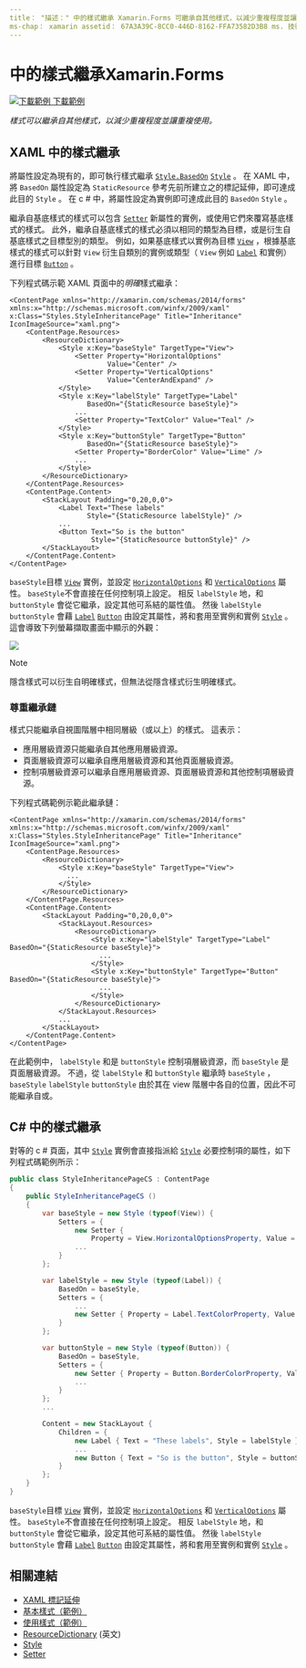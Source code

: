 ```yaml
---
title： "描述：" 中的樣式繼承 Xamarin.Forms 可繼承自其他樣式，以減少重複程度並讓重複使用。 本文說明如何在應用程式中執行樣式繼承 Xamarin.Forms 。」
ms-chap： xamarin assetid： 67A3A39C-8CC0-446D-8162-FFA73582D3B8 ms. 技術： xamarin-表單作者： davidbritch ms-chap： dabritch ms. date： 02/17/2016 no-loc： [ Xamarin.Forms ， Xamarin.Essentials ]
---
```


# <a name="style-inheritance-in-xamarinforms"></a>中的樣式繼承Xamarin.Forms

[![下載範例 ](~/media/shared/download.png) 下載範例](https://docs.microsoft.com/samples/xamarin/xamarin-forms-samples/userinterface-styles-basicstyles)

_樣式可以繼承自其他樣式，以減少重複程度並讓重複使用。_

## <a name="style-inheritance-in-xaml"></a>XAML 中的樣式繼承

將屬性設定為現有的，即可執行樣式繼承 [`Style.BasedOn`](xref:Xamarin.Forms.Style.BasedOn) [`Style`](xref:Xamarin.Forms.Style) 。 在 XAML 中，將 `BasedOn` 屬性設定為 `StaticResource` 參考先前所建立之的標記延伸，即可達成此目的 `Style` 。 在 c # 中，將屬性設定為實例即可達成此目的 `BasedOn` `Style` 。

繼承自基底樣式的樣式可以包含 [`Setter`](xref:Xamarin.Forms.Setter) 新屬性的實例，或使用它們來覆寫基底樣式的樣式。 此外，繼承自基底樣式的樣式必須以相同的類型為目標，或是衍生自基底樣式之目標型別的類型。 例如，如果基底樣式以實例為目標 [`View`](xref:Xamarin.Forms.View) ，根據基底樣式的樣式可以針對 `View` 衍生自類別的實例或類型（ `View` 例如 [`Label`](xref:Xamarin.Forms.Label) 和實例）進行目標 [`Button`](xref:Xamarin.Forms.Button) 。

下列程式碼示範 XAML 頁面中的*明確*樣式繼承：

```xaml
<ContentPage xmlns="http://xamarin.com/schemas/2014/forms" xmlns:x="http://schemas.microsoft.com/winfx/2009/xaml" x:Class="Styles.StyleInheritancePage" Title="Inheritance" IconImageSource="xaml.png">
    <ContentPage.Resources>
        <ResourceDictionary>
            <Style x:Key="baseStyle" TargetType="View">
                <Setter Property="HorizontalOptions"
                        Value="Center" />
                <Setter Property="VerticalOptions"
                        Value="CenterAndExpand" />
            </Style>
            <Style x:Key="labelStyle" TargetType="Label"
                   BasedOn="{StaticResource baseStyle}">
                ...
                <Setter Property="TextColor" Value="Teal" />
            </Style>
            <Style x:Key="buttonStyle" TargetType="Button"
                   BasedOn="{StaticResource baseStyle}">
                <Setter Property="BorderColor" Value="Lime" />
                ...
            </Style>
        </ResourceDictionary>
    </ContentPage.Resources>
    <ContentPage.Content>
        <StackLayout Padding="0,20,0,0">
            <Label Text="These labels"
                   Style="{StaticResource labelStyle}" />
            ...
            <Button Text="So is the button"
                    Style="{StaticResource buttonStyle}" />
        </StackLayout>
    </ContentPage.Content>
</ContentPage>
```

`baseStyle`目標 [`View`](xref:Xamarin.Forms.View) 實例，並設定 [`HorizontalOptions`](xref:Xamarin.Forms.View.HorizontalOptions) 和 [`VerticalOptions`](xref:Xamarin.Forms.View.VerticalOptions) 屬性。 `baseStyle`不會直接在任何控制項上設定。 相反 `labelStyle` 地，和 `buttonStyle` 會從它繼承，設定其他可系結的屬性值。 然後 `labelStyle` `buttonStyle` 會藉 [`Label`](xref:Xamarin.Forms.Label) [`Button`](xref:Xamarin.Forms.Button) 由設定其屬性，將和套用至實例和實例 [`Style`](xref:Xamarin.Forms.NavigableElement.Style) 。 這會導致下列螢幕擷取畫面中顯示的外觀：

[![](inheritance-images/style-inheritance.png)](inheritance-images/style-inheritance-large.png#lightbox)

> [!NOTE]
> 隱含樣式可以衍生自明確樣式，但無法從隱含樣式衍生明確樣式。

### <a name="respecting-the-inheritance-chain"></a>尊重繼承鏈

樣式只能繼承自視圖階層中相同層級（或以上）的樣式。 這表示：

- 應用層級資源只能繼承自其他應用層級資源。
- 頁面層級資源可以繼承自應用層級資源和其他頁面層級資源。
- 控制項層級資源可以繼承自應用層級資源、頁面層級資源和其他控制項層級資源。

下列程式碼範例示範此繼承鏈：

```xaml
<ContentPage xmlns="http://xamarin.com/schemas/2014/forms" xmlns:x="http://schemas.microsoft.com/winfx/2009/xaml" x:Class="Styles.StyleInheritancePage" Title="Inheritance" IconImageSource="xaml.png">
    <ContentPage.Resources>
        <ResourceDictionary>
            <Style x:Key="baseStyle" TargetType="View">
              ...
            </Style>
        </ResourceDictionary>
    </ContentPage.Resources>
    <ContentPage.Content>
        <StackLayout Padding="0,20,0,0">
            <StackLayout.Resources>
                <ResourceDictionary>
                    <Style x:Key="labelStyle" TargetType="Label" BasedOn="{StaticResource baseStyle}">
                      ...
                    </Style>
                    <Style x:Key="buttonStyle" TargetType="Button" BasedOn="{StaticResource baseStyle}">
                      ...
                    </Style>
                </ResourceDictionary>
            </StackLayout.Resources>
            ...
        </StackLayout>
    </ContentPage.Content>
</ContentPage>
```

在此範例中， `labelStyle` 和是 `buttonStyle` 控制項層級資源，而 `baseStyle` 是頁面層級資源。 不過，從 `labelStyle` 和 `buttonStyle` 繼承時 `baseStyle` ， `baseStyle` `labelStyle` `buttonStyle` 由於其在 view 階層中各自的位置，因此不可能繼承自或。

## <a name="style-inheritance-in-c35"></a>C&#35; 中的樣式繼承

對等的 c # 頁面，其中 [`Style`](xref:Xamarin.Forms.Style) 實例會直接指派給 [`Style`](xref:Xamarin.Forms.NavigableElement.Style) 必要控制項的屬性，如下列程式碼範例所示：

```csharp
public class StyleInheritancePageCS : ContentPage
{
    public StyleInheritancePageCS ()
    {
        var baseStyle = new Style (typeof(View)) {
            Setters = {
                new Setter {
                    Property = View.HorizontalOptionsProperty, Value = LayoutOptions.Center    },
                ...
            }
        };

        var labelStyle = new Style (typeof(Label)) {
            BasedOn = baseStyle,
            Setters = {
                ...
                new Setter { Property = Label.TextColorProperty, Value = Color.Teal    }
            }
        };

        var buttonStyle = new Style (typeof(Button)) {
            BasedOn = baseStyle,
            Setters = {
                new Setter { Property = Button.BorderColorProperty, Value =    Color.Lime },
                ...
            }
        };
        ...

        Content = new StackLayout {
            Children = {
                new Label { Text = "These labels", Style = labelStyle },
                ...
                new Button { Text = "So is the button", Style = buttonStyle }
            }
        };
    }
}
```

`baseStyle`目標 [`View`](xref:Xamarin.Forms.View) 實例，並設定 [`HorizontalOptions`](xref:Xamarin.Forms.View.HorizontalOptions) 和 [`VerticalOptions`](xref:Xamarin.Forms.View.VerticalOptions) 屬性。 `baseStyle`不會直接在任何控制項上設定。 相反 `labelStyle` 地，和 `buttonStyle` 會從它繼承，設定其他可系結的屬性值。 然後 `labelStyle` `buttonStyle` 會藉 [`Label`](xref:Xamarin.Forms.Label) [`Button`](xref:Xamarin.Forms.Button) 由設定其屬性，將和套用至實例和實例 [`Style`](xref:Xamarin.Forms.NavigableElement.Style) 。

## <a name="related-links"></a>相關連結

- [XAML 標記延伸](~/xamarin-forms/xaml/xaml-basics/xaml-markup-extensions.md)
- [基本樣式（範例）](https://docs.microsoft.com/samples/xamarin/xamarin-forms-samples/userinterface-styles-basicstyles)
- [使用樣式（範例）](https://docs.microsoft.com/samples/xamarin/xamarin-forms-samples/workingwithstyles)
- [ResourceDictionary](xref:Xamarin.Forms.ResourceDictionary) \(英文\)
- [Style](xref:Xamarin.Forms.Style)
- [Setter](xref:Xamarin.Forms.Setter)
